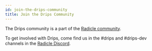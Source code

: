 ```yaml
---
id: join-the-drips-community
title: Join the Drips Community
---
```


The Drips community is a part of the [Radicle community][rc].

To get involved with Drips, come find us in the #drips and #drips-dev channels in the [Radicle Discord][rd].

[rc]: https://docs.radicle.xyz/docs/get-involved/join-the-community
[rd]: https://discord.gg/9HngY3wjWd

